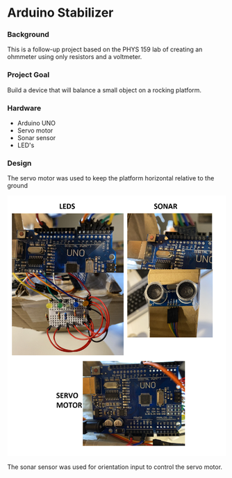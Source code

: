 # Arduino Stabilizer

### Background
This is a follow-up project based on the PHYS 159 lab of creating an ohmmeter using only resistors and a voltmeter.

### Project Goal
Build a device that will balance a small object on a rocking platform.

### Hardware 
- Arduino UNO
- Servo motor
- Sonar sensor
- LED's

### Design

The servo motor was used to keep the platform horizontal relative to the ground

![GitHub Dark](https://github.com/mark-andrew-tan/Arduino_Stabalizer/blob/main/images/Connections%20to%20Arduino.png)

The sonar sensor was used for orientation input to control the servo motor.
